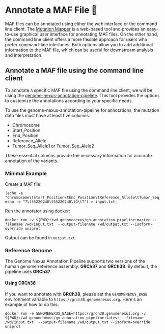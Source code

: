# Annotate a MAF File 📄

MAF files can be annotated using either the web interface or the command line client. The [Mutation Mapper](https://www.cbioportal.org/mutation_mapper) is a web-based tool and provides an easy-to-use graphical user interface for annotating MAF files. On the other hand, the command line client offers a more flexible approach for users who prefer command-line interfaces. Both options allow you to add additional information to the MAF file, which can be useful for downstream analysis and interpretation.


## Annotate a MAF file using the command line client

To annotate a specific MAF file using the command line client, we will be using the [genome-nexus-annotation-pipeline](https://github.com/genome-nexus/genome-nexus-annotation-pipeline). This tool provides the options to customize the annotations according to your specific needs.


To use the genome-nexus-annotation-pipeline for annotations, the mutation data files must have at least five columns:
- Chromosome
- Start_Position
- End_Position
- Reference_Allele
- Tumor_Seq_Allele1 or Tumor_Seq_Alele2

These essential columns provide the necessary information for accurate annotation of the variants.

### Minimal Example

Create a MAF file:
```
(echo -e "Chromosome\tStart_Position\tEnd_Position\tReference_Allele\tTumor_Seq_Allele2"; echo -e "7\t55220240\t55220240\tG\tT") > input.txt;
```

Run the annotator using docker:
```
docker run -v ${PWD}:/wd genomenexus/gn-annotation-pipeline:master --filename /wd/input.txt  --output-filename /wd/output.txt --isoform-override uniprot
```

Output can be found in `output.txt`


### Reference Genome
The Genome Nexus Annotation Pipeline supports two versions of the human genome reference assembly: **GRCh37** and **GRCh38**.
By default, the pipeline uses **GRCh37**. 
#### Using GRCh38

If you want to annotate with **GRCh38**, please set the `GENOMENEXUS_BASE` environment variable to `https://grch38.genomenexus.org`. Here's an example of how to do this:

```
docker run -e GENOMENEXUS_BASE=https://grch38.genomenexus.org -v ${PWD}:/wd genomenexus/gn-annotation-pipeline:latest --filename /wd/input.txt  --output-filename /wd/output.txt --isoform-override uniprot
```
